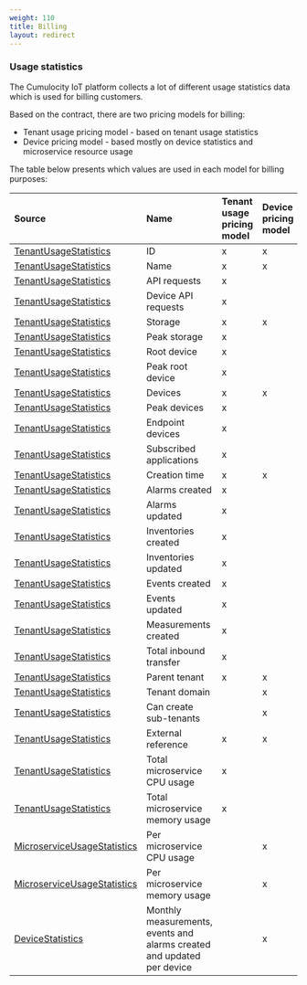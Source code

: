 ```yaml
---
weight: 110
title: Billing
layout: redirect
---
```


### Usage statistics

The Cumulocity IoT platform collects a lot of different usage statistics data which is used for billing customers. 

Based on the contract, there are two pricing models for billing:

* Tenant usage pricing model - based on tenant usage statistics
* Device pricing model - based mostly on device statistics and microservice resource usage

The table below presents which values are used in each model for billing purposes:

|Source|Name|Tenant usage pricing model|Device pricing model|
|:-----|:---|:----------------------------|:-----------------------------------|
|[TenantUsageStatistics](#usage-stats)|ID|x|x|
|[TenantUsageStatistics](#usage-stats)|Name|x|x|
|[TenantUsageStatistics](#usage-stats)|API requests|x| |
|[TenantUsageStatistics](#usage-stats)|Device API requests|x| |
|[TenantUsageStatistics](#usage-stats)|Storage|x|x|
|[TenantUsageStatistics](#usage-stats)|Peak storage|x| |
|[TenantUsageStatistics](#usage-stats)|Root device|x| |
|[TenantUsageStatistics](#usage-stats)|Peak root device|x| |
|[TenantUsageStatistics](#usage-stats)|Devices|x|x|
|[TenantUsageStatistics](#usage-stats)|Peak devices|x| |
|[TenantUsageStatistics](#usage-stats)|Endpoint devices|x| |
|[TenantUsageStatistics](#usage-stats)|Subscribed applications|x| |
|[TenantUsageStatistics](#usage-stats)|Creation time|x|x|
|[TenantUsageStatistics](#usage-stats)|Alarms created|x| |
|[TenantUsageStatistics](#usage-stats)|Alarms updated|x| |
|[TenantUsageStatistics](#usage-stats)|Inventories created|x| |
|[TenantUsageStatistics](#usage-stats)|Inventories updated|x| |
|[TenantUsageStatistics](#usage-stats)|Events created|x| |
|[TenantUsageStatistics](#usage-stats)|Events updated|x| |
|[TenantUsageStatistics](#usage-stats)|Measurements created|x| |
|[TenantUsageStatistics](#usage-stats)|Total inbound transfer|x| |
|[TenantUsageStatistics](#usage-stats)|Parent tenant|x|x|
|[TenantUsageStatistics](#usage-stats)|Tenant domain| |x|
|[TenantUsageStatistics](#usage-stats)|Can create sub-tenants| |x|
|[TenantUsageStatistics](#usage-stats)|External reference|x|x|
|[TenantUsageStatistics](#usage-stats)|Total microservice CPU usage|x| |
|[TenantUsageStatistics](#usage-stats)|Total microservice memory usage|x| |
|[MicroserviceUsageStatistics](#microservice-usage)|Per microservice CPU usage| |x|
|[MicroserviceUsageStatistics](#microservice-usage)|Per microservice memory usage| |x|
|[DeviceStatistics](/reference/tenants/#device-statistics)|Monthly measurements, events and alarms created and updated per device| |x|